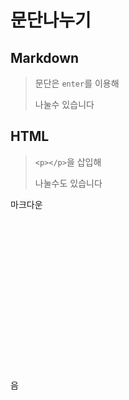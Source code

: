 # 문단나누기

## Markdown
>문단은 `enter`를 이용해     
>
>나눌수 있습니다         

## HTML
> `<p></p>`을 삽입해 <p>나눌수도 있습니다</p>

마크다운<br><br><br><br><br><br><br><br><br><br><br><br><br><br><br><br>






음
